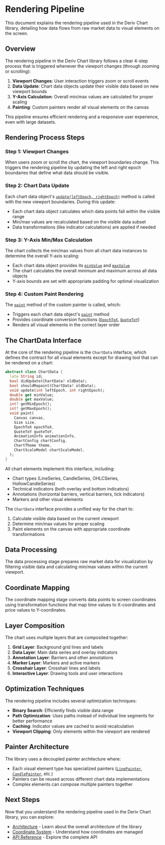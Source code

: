 # Rendering Pipeline

This document explains the rendering pipeline used in the Deriv Chart library, detailing how data flows from raw market data to visual elements on the screen.

## Overview

The rendering pipeline in the Deriv Chart library follows a clear 4-step process that is triggered whenever the viewport changes (through zooming or scrolling):

1. **Viewport Changes**: User interaction triggers zoom or scroll events
2. **Data Update**: Chart data objects update their visible data based on new viewport bounds
3. **Y-Axis Calculation**: Overall min/max values are calculated for proper scaling
4. **Painting**: Custom painters render all visual elements on the canvas

This pipeline ensures efficient rendering and a responsive user experience, even with large datasets.

## Rendering Process Steps

### Step 1: Viewport Changes
When users zoom or scroll the chart, the viewport boundaries change. This triggers the rendering pipeline by updating the left and right epoch boundaries that define what data should be visible.

### Step 2: Chart Data Update
Each chart data object's [`update(leftEpoch, rightEpoch)`](../api_reference/chart_data.md:25) method is called with the new viewport boundaries. During this update:
- Each chart data object calculates which data points fall within the visible range
- Min/max values are recalculated based on the visible data subset
- Data transformations (like indicator calculations) are applied if needed

### Step 3: Y-Axis Min/Max Calculation
The chart collects the min/max values from all chart data instances to determine the overall Y-axis scaling:
- Each chart data object provides its [`minValue`](../api_reference/chart_data.md:26) and [`maxValue`](../api_reference/chart_data.md:27)
- The chart calculates the overall minimum and maximum across all data objects
- Y-axis bounds are set with appropriate padding for optimal visualization

### Step 4: Custom Paint Rendering
The [`paint`](../api_reference/chart_data.md:30) method of the custom painter is called, which:
- Triggers each chart data object's [`paint`](../api_reference/chart_data.md:30) method
- Provides coordinate conversion functions ([`EpochToX`](../api_reference/coordinate_system.md:10), [`QuoteToY`](../api_reference/coordinate_system.md:15))
- Renders all visual elements in the correct layer order

## The ChartData Interface

At the core of the rendering pipeline is the `ChartData` interface, which defines the contract for all visual elements except for drawing tool that can be rendered on a chart:

```dart
abstract class ChartData {
  late String id;
  bool didUpdate(ChartData? oldData);
  bool shouldRepaint(ChartData? oldData);
  void update(int leftEpoch, int rightEpoch);
  double get minValue;
  double get maxValue;
  int? getMinEpoch();
  int? getMaxEpoch();
  void paint(
    Canvas canvas,
    Size size,
    EpochToX epochToX,
    QuoteToY quoteToY,
    AnimationInfo animationInfo,
    ChartConfig chartConfig,
    ChartTheme theme,
    ChartScaleModel chartScaleModel,
  );
}
```

All chart elements implement this interface, including:
- Chart types (LineSeries, CandleSeries, OHLCSeries, HollowCandleSeries)
- Technical indicators (both overlay and bottom indicators)
- Annotations (horizontal barriers, vertical barriers, tick indicators)
- Markers and other visual elements

The `ChartData` interface provides a unified way for the chart to:
1. Calculate visible data based on the current viewport
2. Determine min/max values for proper scaling
3. Paint elements on the canvas with appropriate coordinate transformations

## Data Processing

The data processing stage prepares raw market data for visualization by filtering visible data and calculating min/max values within the current viewport.

## Coordinate Mapping

The coordinate mapping stage converts data points to screen coordinates using transformation functions that map time values to X-coordinates and price values to Y-coordinates.

## Layer Composition

The chart uses multiple layers that are composited together:

1. **Grid Layer**: Background grid lines and labels
2. **Data Layer**: Main data series and overlay indicators
3. **Annotation Layer**: Barriers and other annotations
4. **Marker Layer**: Markers and active markers
5. **Crosshair Layer**: Crosshair lines and labels
6. **Interactive Layer**: Drawing tools and user interactions

## Optimization Techniques

The rendering pipeline includes several optimization techniques:

- **Binary Search**: Efficiently finds visible data range
- **Path Optimization**: Uses paths instead of individual line segments for better performance
- **Caching**: Indicator values are cached to avoid recalculation
- **Viewport Clipping**: Only elements within the viewport are rendered

## Painter Architecture

The library uses a decoupled painter architecture where:

- Each visual element type has specialized painters ([`LinePainter`](../api_reference/painters.md:10), [`CandlePainter`](../api_reference/painters.md:20), etc.)
- Painters can be reused across different chart data implementations
- Complex elements can compose multiple painters together

## Next Steps

Now that you understand the rendering pipeline used in the Deriv Chart library, you can explore:

- [Architecture](architecture.md) - Learn about the overall architecture of the library
- [Coordinate System](coordinate_system.md) - Understand how coordinates are managed
- [API Reference](../api_reference/chart_widget.md) - Explore the complete API